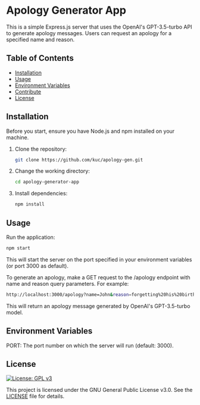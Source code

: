 # Apology Generator App

This is a simple Express.js server that uses the OpenAI's GPT-3.5-turbo API to generate apology messages. Users can request an apology for a specified name and reason.

## Table of Contents

- [Installation](#installation)
- [Usage](#usage)
- [Environment Variables](#environment-variables)
- [Contribute](#contribute)
- [License](#license)

## Installation

Before you start, ensure you have Node.js and npm installed on your machine.

1. Clone the repository:
    ```sh
    git clone https://github.com/kuc/apology-gen.git
    ```
2. Change the working directory:
    ```sh
    cd apology-generator-app
    ```
3. Install dependencies:
    ```sh
    npm install
    ```

## Usage

Run the application:
```sh
npm start
```
This will start the server on the port specified in your environment variables (or port 3000 as default).

To generate an apology, make a GET request to the /apology endpoint with name and reason query parameters. For example:
```sh
http://localhost:3000/apology?name=John&reason=forgetting%20his%20birthday
```
This will return an apology message generated by OpenAI's GPT-3.5-turbo model.

## Environment Variables

PORT: The port number on which the server will run (default: 3000).

## License
   [![License: GPL v3](https://img.shields.io/badge/License-GPLv3-blue.svg)](https://www.gnu.org/licenses/gpl-3.0)
   
   This project is licensed under the GNU General Public License v3.0. See the [LICENSE](https://github.com/kuc/Twitch-Discord-Bot/blob/main/LICENSE) file for details.
